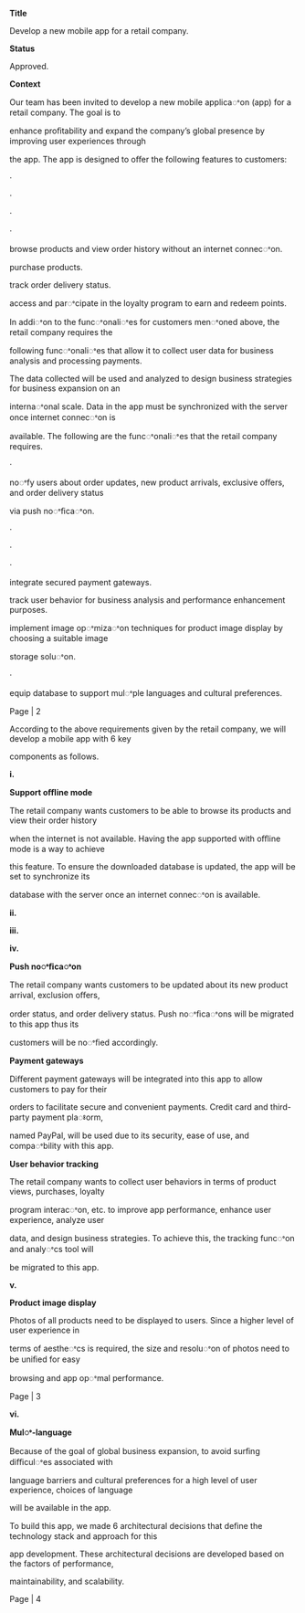 ﻿<a name="br1"></a> 

**Title**

Develop a new mobile app for a retail company.

**Status**

Approved.

**Context**

Our team has been invited to develop a new mobile applicaꢀon (app) for a retail company. The goal is to

enhance proﬁtability and expand the company’s global presence by improving user experiences through

the app. The app is designed to oﬀer the following features to customers:

·

·

·

·

browse products and view order history without an internet connecꢀon.

purchase products.

track order delivery status.

access and parꢀcipate in the loyalty program to earn and redeem points.

In addiꢀon to the funcꢀonaliꢀes for customers menꢀoned above, the retail company requires the

following funcꢀonaliꢀes that allow it to collect user data for business analysis and processing payments.

The data collected will be used and analyzed to design business strategies for business expansion on an

internaꢀonal scale. Data in the app must be synchronized with the server once internet connecꢀon is

available. The following are the funcꢀonaliꢀes that the retail company requires.

·

noꢀfy users about order updates, new product arrivals, exclusive oﬀers, and order delivery status

via push noꢀﬁcaꢀon.

·

·

·

integrate secured payment gateways.

track user behavior for business analysis and performance enhancement purposes.

implement image opꢀmizaꢀon techniques for product image display by choosing a suitable image

storage soluꢀon.

·

equip database to support mulꢀple languages and cultural preferences.

Page | 2



<a name="br2"></a> 

According to the above requirements given by the retail company, we will develop a mobile app with 6 key

components as follows.

**i.**

**Support oﬄine mode**

The retail company wants customers to be able to browse its products and view their order history

when the internet is not available. Having the app supported with oﬄine mode is a way to achieve

this feature. To ensure the downloaded database is updated, the app will be set to synchronize its

database with the server once an internet connecꢀon is available.

**ii.**

**iii.**

**iv.**

**Push noꢀﬁcaꢀon**

The retail company wants customers to be updated about its new product arrival, exclusion oﬀers,

order status, and order delivery status. Push noꢀﬁcaꢀons will be migrated to this app thus its

customers will be noꢀﬁed accordingly.

**Payment gateways**

Diﬀerent payment gateways will be integrated into this app to allow customers to pay for their

orders to facilitate secure and convenient payments. Credit card and third-party payment plaꢁorm,

named PayPal, will be used due to its security, ease of use, and compaꢀbility with this app.

**User behavior tracking**

The retail company wants to collect user behaviors in terms of product views, purchases, loyalty

program interacꢀon, etc. to improve app performance, enhance user experience, analyze user

data, and design business strategies. To achieve this, the tracking funcꢀon and analyꢀcs tool will

be migrated to this app.

**v.**

**Product image display**

Photos of all products need to be displayed to users. Since a higher level of user experience in

terms of aestheꢀcs is required, the size and resoluꢀon of photos need to be uniﬁed for easy

browsing and app opꢀmal performance.

Page | 3



<a name="br3"></a> 

**vi.**

**Mulꢀ-language**

Because of the goal of global business expansion, to avoid surﬁng diﬃculꢀes associated with

language barriers and cultural preferences for a high level of user experience, choices of language

will be available in the app.

To build this app, we made 6 architectural decisions that deﬁne the technology stack and approach for this

app development. These architectural decisions are developed based on the factors of performance,

maintainability, and scalability.

Page | 4


